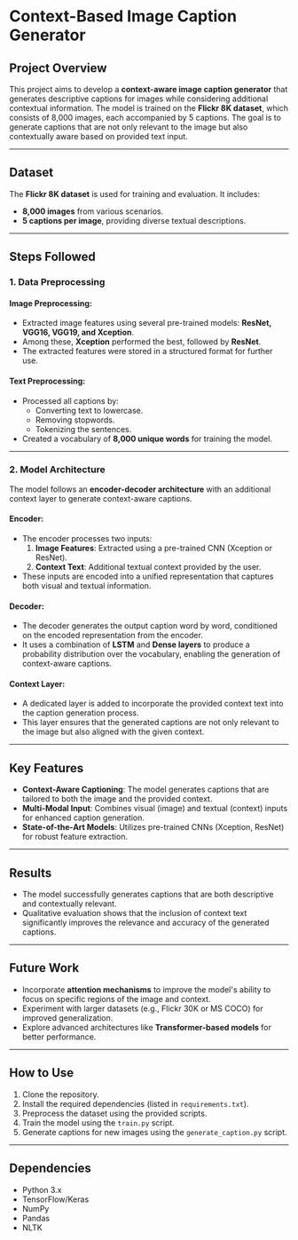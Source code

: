 # **Context-Based Image Caption Generator**

## **Project Overview**
This project aims to develop a **context-aware image caption generator** that generates descriptive captions for images while considering additional contextual information. The model is trained on the **Flickr 8K dataset**, which consists of 8,000 images, each accompanied by 5 captions. The goal is to generate captions that are not only relevant to the image but also contextually aware based on provided text input.

---

## **Dataset**
The **Flickr 8K dataset** is used for training and evaluation. It includes:
- **8,000 images** from various scenarios.
- **5 captions per image**, providing diverse textual descriptions.

---

## **Steps Followed**

### **1. Data Preprocessing**
#### **Image Preprocessing**:
- Extracted image features using several pre-trained models: **ResNet, VGG16, VGG19, and Xception**.
- Among these, **Xception** performed the best, followed by **ResNet**.
- The extracted features were stored in a structured format for further use.

#### **Text Preprocessing**:
- Processed all captions by:
  - Converting text to lowercase.
  - Removing stopwords.
  - Tokenizing the sentences.
- Created a vocabulary of **8,000 unique words** for training the model.

---

### **2. Model Architecture**
The model follows an **encoder-decoder architecture** with an additional context layer to generate context-aware captions.

#### **Encoder**:
- The encoder processes two inputs:
  1. **Image Features**: Extracted using a pre-trained CNN (Xception or ResNet).
  2. **Context Text**: Additional textual context provided by the user.
- These inputs are encoded into a unified representation that captures both visual and textual information.

#### **Decoder**:
- The decoder generates the output caption word by word, conditioned on the encoded representation from the encoder.
- It uses a combination of **LSTM** and **Dense layers** to produce a probability distribution over the vocabulary, enabling the generation of context-aware captions.

#### **Context Layer**:
- A dedicated layer is added to incorporate the provided context text into the caption generation process.
- This layer ensures that the generated captions are not only relevant to the image but also aligned with the given context.

---

## **Key Features**
- **Context-Aware Captioning**: The model generates captions that are tailored to both the image and the provided context.
- **Multi-Modal Input**: Combines visual (image) and textual (context) inputs for enhanced caption generation.
- **State-of-the-Art Models**: Utilizes pre-trained CNNs (Xception, ResNet) for robust feature extraction.

---

## **Results**
- The model successfully generates captions that are both descriptive and contextually relevant.
- Qualitative evaluation shows that the inclusion of context text significantly improves the relevance and accuracy of the generated captions.

---

## **Future Work**
- Incorporate **attention mechanisms** to improve the model's ability to focus on specific regions of the image and context.
- Experiment with larger datasets (e.g., Flickr 30K or MS COCO) for improved generalization.
- Explore advanced architectures like **Transformer-based models** for better performance.

---

## **How to Use**
1. Clone the repository.
2. Install the required dependencies (listed in `requirements.txt`).
3. Preprocess the dataset using the provided scripts.
4. Train the model using the `train.py` script.
5. Generate captions for new images using the `generate_caption.py` script.

---

## **Dependencies**
- Python 3.x
- TensorFlow/Keras
- NumPy
- Pandas
- NLTK
